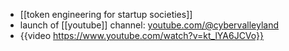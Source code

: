 - [[token engineering for startup societies]]
- launch of [[youtube]] channel: [youtube.com/@cybervalleyland](https://www.youtube.com/@cybervalleyland)
- {{video https://www.youtube.com/watch?v=kt_lYA6JCVo}}